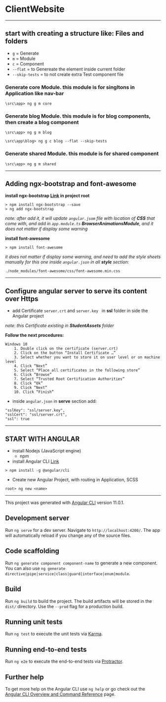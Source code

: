 # ClientWebsite
---
## start with creating a structure like: Files and folders 
- ``g`` = Generate
- ``m`` = Module
- ``c`` = Component
- ``--flat`` = to Genereate the element inside current folder
- ``--skip-tests`` = to not create extra Test component file

### Generate core Module. this module is for singltons in Application like nav-bar
``` 
\src\app> ng g m core 
```

### Generate blog Module. this module is for blog components, then create a blog component
``` 
\src\app> ng g m blog 

\src\app\blog> ng g c blog --flat --skip-tests
```

### Generate shared Module. this module is for shared component
``` 
\src\app> ng g m shared 
```

---
## Adding ngx-bootstrap and font-awesome
**install ngx-bootstrap [Link](https://valor-software.com/ngx-bootstrap/#/) in project root**
```
> npm install ngx-bootstrap --save
> ng add ngx-bootstrap 
```
*note: after add it, it will update ``angular.jsom`` file with location of **CSS** that come with, and add in ``app.module.ts`` **BrowserAnimationsModule**, and it does not matter if display some warning*

**install font-awesome**
```
> npm install font-awesome
```

*it does not matter if display some warning, and need to add the style sheets manually for this one inside ``angular.json`` in all **style** section:*
```
./node_modules/font-awesome/css/font-awesome.min.css
```
---
## Configure angular server to serve its content over Https
- add Certificate ``server.crt`` and ``server.key `` in **ssl** folder in side the Angular project

*note: this Certificate existing in **StudentAssets** folder* 

**Follow the next procedures:**
```
Windows 10
	1. Double click on the certificate (server.crt)
	2. Click on the button “Install Certificate …”
	3. Select whether you want to store it on user level or on machine level
	4. Click “Next”
	5. Select “Place all certificates in the following store”
	6. Click “Browse”
	7. Select “Trusted Root Certification Authorities”
	8. Click “Ok”
	9. Click “Next”
	10. Click “Finish”
```
- inside ``angular.json`` in **serve** section add:
```
"sslKey": "ssl/server.key",
"sslCert": "ssl/server.crt",
"ssl": true
```
---
## START WITH ANGULAR
- install Nodejs (JavaScript engine)
    - npm
- install Angular CLI [Link](https://cli.angular.io/)
```
> npm install -g @angular/cli
```
- Create new Angular Project, with routing in Application, SCSS 
```
root> ng new <name>
```
---
This project was generated with [Angular CLI](https://github.com/angular/angular-cli) version 11.0.1.

## Development server

Run `ng serve` for a dev server. Navigate to `http://localhost:4200/`. The app will automatically reload if you change any of the source files.

## Code scaffolding

Run `ng generate component component-name` to generate a new component. You can also use `ng generate directive|pipe|service|class|guard|interface|enum|module`.

## Build

Run `ng build` to build the project. The build artifacts will be stored in the `dist/` directory. Use the `--prod` flag for a production build.

## Running unit tests

Run `ng test` to execute the unit tests via [Karma](https://karma-runner.github.io).

## Running end-to-end tests

Run `ng e2e` to execute the end-to-end tests via [Protractor](http://www.protractortest.org/).

## Further help

To get more help on the Angular CLI use `ng help` or go check out the [Angular CLI Overview and Command Reference](https://angular.io/cli) page.
